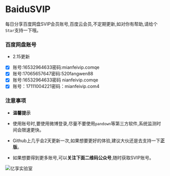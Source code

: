 # BaiduSVIP

每日分享百度网盘SVIP会员账号,百度云会员,不定期更新,如对你有帮助,请给个`Star`支持一下哦。

### 百度网盘账号 

- 2.15更新

- [x] 账号:16532964633密码:mianfeivip.comqe
- [x] 账号:17065657647密码:520fangwen88
- [x] 账号:16532964633密码 nianfeivip.comqe
- [x] 账号：17111004221密码：mianfeivip.com4

### 注意事项

- **温馨提示**

- 使用账号时,要使用微博登录,尽量不要使用`pandown`等第三方软件,系统监测时间会限速更快。

- Github上几乎会2天更新一次,如果想要更好的体验,建议大伙还是去支持一下**正版**。

- 如果想要得到更多账号,可以**关注下面二维码公众号**,随时获取SVIP账号。

![亿享实验室](https://ae01.alicdn.com/kf/H5082b6f3bdfc456bb7b5de0f9c104212L.png)

